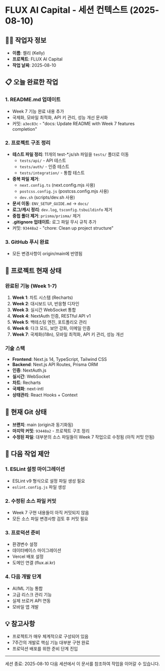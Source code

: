 # FLUX AI Capital - 세션 컨텍스트 (2025-08-10)

## 🧑‍💻 작업자 정보

- **이름**: 켈리 (Kelly)
- **프로젝트**: FLUX AI Capital
- **작업 날짜**: 2025-08-10

## 📋 오늘 완료한 작업

### 1. README.md 업데이트

- Week 7 기능 완료 내용 추가
- 국제화, 모바일 최적화, API 키 관리, 성능 개선 문서화
- 커밋: `a3ec83c` - "docs: Update README with Week 7 features completion"

### 2. 프로젝트 구조 정리

- **테스트 파일 정리**: 11개의 test-\*.js/sh 파일을 `tests/` 폴더로 이동
  - `tests/api/` - API 테스트
  - `tests/auth/` - 인증 테스트
  - `tests/integration/` - 통합 테스트
- **중복 파일 제거**:
  - `next.config.ts` (next.config.mjs 사용)
  - `postcss.config.js` (postcss.config.mjs 사용)
  - `dev.sh` (scripts/dev.sh 사용)
- **문서 이동**: `ENV_SETUP_GUIDE.md` → `docs/`
- **로그/캐시 정리**: `dev.log`, `tsconfig.tsbuildinfo` 제거
- **중첩 폴더 제거**: `prisma/prisma/` 제거
- **.gitignore 업데이트**: 로그 파일 무시 규칙 추가
- 커밋: `93448a2` - "chore: Clean up project structure"

### 3. GitHub 푸시 완료

- 모든 변경사항이 origin/main에 반영됨

## 🚀 프로젝트 현재 상태

### 완료된 기능 (Week 1-7)

1. **Week 1**: 차트 시스템 (Recharts)
2. **Week 2**: 대시보드 UI, 반응형 디자인
3. **Week 3**: 실시간 WebSocket 통합
4. **Week 4**: NextAuth 인증, RESTful API v1
5. **Week 5**: 백테스팅 엔진, 포트폴리오 관리
6. **Week 6**: 다크 모드, 보안 강화, 이메일 인증
7. **Week 7**: 국제화(i18n), 모바일 최적화, API 키 관리, 성능 개선

### 기술 스택

- **Frontend**: Next.js 14, TypeScript, Tailwind CSS
- **Backend**: Next.js API Routes, Prisma ORM
- **인증**: NextAuth.js
- **실시간**: WebSocket
- **차트**: Recharts
- **국제화**: next-intl
- **상태관리**: React Hooks + Context

## 🔄 현재 Git 상태

- **브랜치**: main (origin과 동기화됨)
- **마지막 커밋**: `93448a2` - 프로젝트 구조 정리
- **수정된 파일**: 대부분의 소스 파일들이 Week 7 작업으로 수정됨 (아직 커밋 안됨)

## 📝 다음 작업 제안

### 1. ESLint 설정 마이그레이션

- ESLint v9 형식으로 설정 파일 생성 필요
- `eslint.config.js` 파일 생성

### 2. 수정된 소스 파일 커밋

- Week 7 구현 내용들이 아직 커밋되지 않음
- 모든 소스 파일 변경사항 검토 후 커밋 필요

### 3. 프로덕션 준비

- 환경변수 설정
- 데이터베이스 마이그레이션
- Vercel 배포 설정
- 도메인 연결 (flux.ai.kr)

### 4. 다음 개발 단계

- AI/ML 기능 통합
- 고급 리스크 관리 기능
- 실제 브로커 API 연동
- 모바일 앱 개발

## 💡 참고사항

- 프로젝트가 매우 체계적으로 구성되어 있음
- 7주간의 개발로 핵심 기능 대부분 구현 완료
- 프로덕션 배포를 위한 준비 단계 진입

---

세션 종료: 2025-08-10
다음 세션에서 이 문서를 참조하여 작업을 이어갈 수 있습니다.
